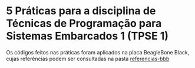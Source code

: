 # 5 Práticas para a disciplina de Técnicas de Programação para Sistemas Embarcados 1 (TPSE 1)

Os códigos feitos nas práticas foram aplicados na placa BeagleBone Black, cujas referências podem ser consultadas na pasta [referencias-bbb](https://github.com/isrreal/TPSE1-praticas/tree/main/TPSE1-praticas/referencias-bbb
)

